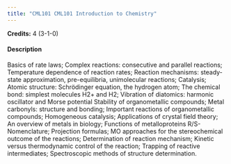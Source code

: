 ```yaml
---
title: "CML101 CML101 Introduction to Chemistry"
---
```

**Credits:** 4 (3-1-0)

#### Description
Basics of rate laws; Complex reactions: consecutive and parallel reactions; Temperature dependence of reaction rates; Reaction mechanisms: steady-state approximation, pre-equilibria, unimolecular reactions; Catalysis; Atomic structure: Schrödinger equation, the hydrogen atom; The chemical bond: simplest molecules H2+ and H2; Vibration of diatomics: harmonic oscillator and Morse potential Stability of organometallic compounds; Metal carbonyls: structure and bonding; Important reactions of organometallic compounds; Homogeneous catalysis; Applications of crystal field theory; An overview of metals in biology; Functions of metalloproteins R/S-Nomenclature; Projection formulas; MO approaches for the stereochemical outcome of the reactions; Determination of reaction mechanism; Kinetic versus thermodynamic control of the reaction; Trapping of reactive intermediates; Spectroscopic methods of structure determination.